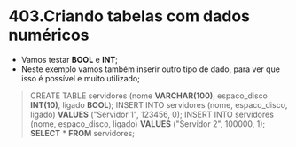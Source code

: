 # 403.Criando tabelas com dados numéricos

- Vamos testar **BOOL** e **INT**;
- Neste exemplo vamos também inserir outro tipo de dado, para ver que isso é possível e muito utilizado;

> CREATE TABLE servidores (nome **VARCHAR(100)**, espaco_disco **INT(10)**, ligado **BOOL**);
> INSERT INTO servidores (nome, espaco_disco, ligado) **VALUES** ("Servidor 1", 123456, 0);
> INSERT INTO servidores (nome, espaco_disco, ligado) **VALUES** ("Servidor 2", 100000, 1);
> **SELECT** * **FROM** servidores;